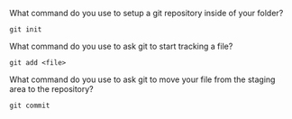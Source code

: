 What command do you use to setup a git repository inside of your folder?

	git init

What command do you use to ask git to start tracking a file?

	git add <file>

What command do you use to ask git to move your file from the staging area to the repository?

	git commit

